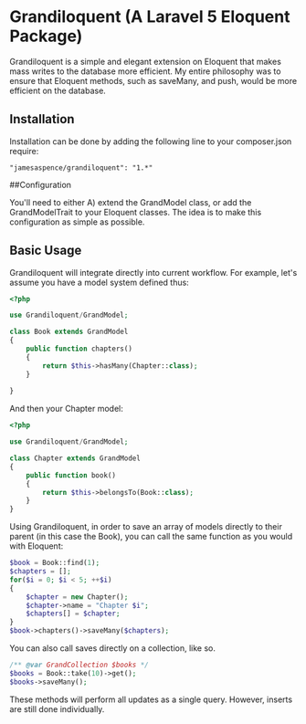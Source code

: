# Grandiloquent (A Laravel 5 Eloquent Package)

Grandiloquent is a simple and elegant extension on Eloquent that makes mass writes to the database more efficient. 
My entire philosophy was to ensure that Eloquent methods, such as saveMany, and push, would be more efficient on the database. 

## Installation

Installation can be done by adding the following line to your composer.json require:

    "jamesaspence/grandiloquent": "1.*"
    
##Configuration

You'll need to either A) extend the GrandModel class, or add the GrandModelTrait to your Eloquent classes.
The idea is to make this configuration as simple as possible.

## Basic Usage

Grandiloquent will integrate directly into current workflow. For example, let's assume you have a model system defined thus:

```php
<?php

use Grandiloquent/GrandModel;

class Book extends GrandModel
{
    public function chapters()
    {
        return $this->hasMany(Chapter::class);
    }
     
}
```

And then your Chapter model:
```php
<?php

use Grandiloquent/GrandModel;

class Chapter extends GrandModel
{
    public function book()
    {
        return $this->belongsTo(Book::class);
    }
}
```

Using Grandiloquent, in order to save an array of models directly to their parent (in this case the Book), 
you can call the same function as you would with Eloquent:

```php
$book = Book::find(1);
$chapters = [];
for($i = 0; $i < 5; ++$i)
{
    $chapter = new Chapter();
    $chapter->name = "Chapter $i";
    $chapters[] = $chapter;
}
$book->chapters()->saveMany($chapters);
```

You can also call saves directly on a collection, like so.

```php
/** @var GrandCollection $books */
$books = Book::take(10)->get();
$books->saveMany();
```

These methods will perform all updates as a single query.
However, inserts are still done individually.
